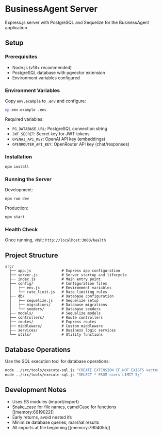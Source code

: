 # BusinessAgent Server

Express.js server with PostgreSQL and Sequelize for the BusinessAgent application.

## Setup

### Prerequisites
- Node.js (v18+ recommended)
- PostgreSQL database with pgvector extension
- Environment variables configured

### Environment Variables
Copy `env.example` to `.env` and configure:

```bash
cp env.example .env
```

Required variables:
- `PG_DATABASE_URL`: PostgreSQL connection string
- `JWT_SECRET`: Secret key for JWT tokens
- `OPENAI_API_KEY`: OpenAI API key (embeddings)
- `OPENROUTER_API_KEY`: OpenRouter API key (chat/responses)

### Installation

```bash
npm install
```

### Running the Server

Development:
```bash
npm run dev
```

Production:
```bash
npm start
```

### Health Check
Once running, visit: `http://localhost:3000/health`

## Project Structure

```
src/
  ├── app.js              # Express app configuration
  ├── server.js           # Server startup and lifecycle
  ├── index.js            # Main entry point
  ├── config/             # Configuration files
  │   ├── env.js          # Environment variables
  │   └── rate_limit.js   # Rate limiting rules
  ├── db/                 # Database configuration
  │   ├── sequelize.js    # Sequelize setup
  │   ├── migrations/     # Database migrations
  │   └── seeders/        # Database seeders
  ├── models/             # Sequelize models
  ├── controllers/        # Route controllers
  ├── routes/             # Express routes
  ├── middleware/         # Custom middleware
  ├── services/           # Business logic services
  └── utils/              # Utility functions
```

## Database Operations

Use the SQL execution tool for database operations:

```bash
node ../src/tools/execute-sql.js "CREATE EXTENSION IF NOT EXISTS vector;"
node ../src/tools/execute-sql.js "SELECT * FROM users LIMIT 5;"
```

## Development Notes

- Uses ES modules (import/export)
- Snake_case for file names, camelCase for functions [[memory:6619022]]
- Early returns, avoid nested ifs
- Minimize database queries, marshal results
- All imports at file beginning [[memory:7904055]]
